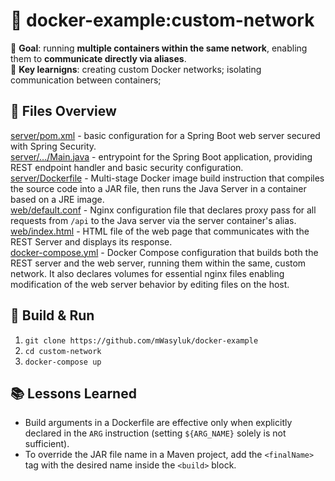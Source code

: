 # 📘 docker-example:custom-network
<!-- 🎯 Goal: **binding the host's local directory to the containerized application's working directory**, allowing the server behaviour to change dynamically when host files are modified. \
🔑 Key learnigns: **difference between named volumes and bind mounts**; enabling **automatic restart of the containerized server** after overwriting the mounted files on the host. -->
🎯 **Goal**: running **multiple containers within the same network**, enabling them to **communicate directly via aliases**. \
🔑 **Key learnigns**: creating custom Docker networks; isolating communication between containers; 

## 📁 Files Overview
[server/pom.xml](server/pom.xml) - basic configuration for a Spring Boot web server secured with Spring Security. \
[server/.../Main.java](server/src/main/java/pl/mwasyluk/docker/customnetwork/Main.java) - entrypoint for the Spring Boot application, providing REST endpoint handler and basic security configuration. \
[server/Dockerfile](server/Dockerfile) - Multi-stage Docker image build instruction that compiles the source code into a JAR file, then runs the Java Server in a container based on a JRE image. \
[web/default.conf](web/default.conf) - Nginx configuration file that declares proxy pass for all requests from `/api` to the Java server via the server container's alias. \
[web/index.html](web/index.html) - HTML file of the web page that communicates with the REST Server and displays its response. \
[docker-compose.yml](docker-compose.yml) - Docker Compose configuration that builds both the REST server and the web server, running them within the same, custom network. It also declares volumes for essential nginx files enabling modification of the web server behavior by editing files on the host.

## 🔨 Build & Run
1. `git clone https://github.com/mWasyluk/docker-example`
2. `cd custom-network`
3. `docker-compose up`

## 📚 Lessons Learned
* Build arguments in a Dockerfile are effective only when explicitly declared in the `ARG` instruction (setting `${ARG_NAME}` solely is not sufficient).
* To override the JAR file name in a Maven project, add the `<finalName>` tag with the desired name inside the `<build>` block.
